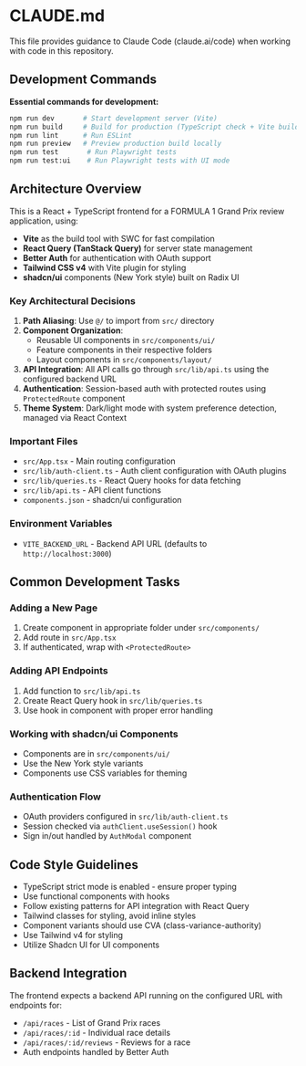 # CLAUDE.md

This file provides guidance to Claude Code (claude.ai/code) when working with code in this repository.

## Development Commands

**Essential commands for development:**
```bash
npm run dev       # Start development server (Vite)
npm run build     # Build for production (TypeScript check + Vite build)
npm run lint      # Run ESLint
npm run preview   # Preview production build locally
npm run test       # Run Playwright tests
npm run test:ui    # Run Playwright tests with UI mode
```

## Architecture Overview

This is a React + TypeScript frontend for a FORMULA 1 Grand Prix review application, using:
- **Vite** as the build tool with SWC for fast compilation
- **React Query (TanStack Query)** for server state management
- **Better Auth** for authentication with OAuth support
- **Tailwind CSS v4** with Vite plugin for styling
- **shadcn/ui** components (New York style) built on Radix UI

### Key Architectural Decisions

1. **Path Aliasing**: Use `@/` to import from `src/` directory
2. **Component Organization**: 
   - Reusable UI components in `src/components/ui/`
   - Feature components in their respective folders
   - Layout components in `src/components/layout/`
3. **API Integration**: All API calls go through `src/lib/api.ts` using the configured backend URL
4. **Authentication**: Session-based auth with protected routes using `ProtectedRoute` component
5. **Theme System**: Dark/light mode with system preference detection, managed via React Context

### Important Files

- `src/App.tsx` - Main routing configuration
- `src/lib/auth-client.ts` - Auth client configuration with OAuth plugins
- `src/lib/queries.ts` - React Query hooks for data fetching
- `src/lib/api.ts` - API client functions
- `components.json` - shadcn/ui configuration

### Environment Variables

- `VITE_BACKEND_URL` - Backend API URL (defaults to `http://localhost:3000`)

## Common Development Tasks

### Adding a New Page
1. Create component in appropriate folder under `src/components/`
2. Add route in `src/App.tsx`
3. If authenticated, wrap with `<ProtectedRoute>`

### Adding API Endpoints
1. Add function to `src/lib/api.ts`
2. Create React Query hook in `src/lib/queries.ts`
3. Use hook in component with proper error handling

### Working with shadcn/ui Components
- Components are in `src/components/ui/`
- Use the New York style variants
- Components use CSS variables for theming

### Authentication Flow
- OAuth providers configured in `src/lib/auth-client.ts`
- Session checked via `authClient.useSession()` hook
- Sign in/out handled by `AuthModal` component

## Code Style Guidelines

- TypeScript strict mode is enabled - ensure proper typing
- Use functional components with hooks
- Follow existing patterns for API integration with React Query
- Tailwind classes for styling, avoid inline styles
- Component variants should use CVA (class-variance-authority)
- Use Tailwind v4 for styling
- Utilize Shadcn UI for UI components

## Backend Integration

The frontend expects a backend API running on the configured URL with endpoints for:
- `/api/races` - List of Grand Prix races
- `/api/races/:id` - Individual race details
- `/api/races/:id/reviews` - Reviews for a race
- Auth endpoints handled by Better Auth